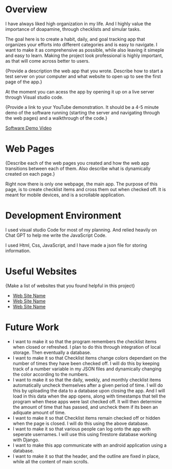 # Overview

I have always liked high organization in my life. And I highly value the importance of doapamine, through checklists and simular tasks. 

The goal here is to create a habit, daily, and goal tracking app that organizes your efforts into different categories and is easy to navigate. I want to make it as comprehensive as possible, while also leaving it simeple and easy to learn. Making the project look professional is highly important, as that will come across better to users. 

{Provide a description the web app that you wrote. Describe how to start a test server on your computer and what website to open up to see the first page of the app.}

At the moment you can acess the app by opening it up on a live server through Visual studio code. 

{Provide a link to your YouTube demonstration.  It should be a 4-5 minute demo of the software running (starting the server and navigating through the web pages) and a walkthrough of the code.}

[Software Demo Video](http://youtube.link.goes.here)

# Web Pages

{Describe each of the web pages you created and how the web app transitions between each of them.  Also describe what is dynamically created on each page.}

Right now there is only one webpage, the main app. The purpose of this page, is to create checklist items and cross them out when checked off. It is meant for mobile devices, and is a scrollable application.

# Development Environment

I used visual studio Code for most of my planning. And relied heavily on Chat GPT to help me write the JavaScript Code. 

I used Html, Css, JavaScript, and I have made a json file for storing information.

# Useful Websites

{Make a list of websites that you found helpful in this project}
* [Web Site Name](http://url.link.goes.here)
* [Web Site Name](http://url.link.goes.here)
* [Web Site Name](http://url.link.goes.here)

# Future Work

* I want to make it so that the program remembers the checklist items when closed or refreshed. I plan to do this through integration of local storage. Then eventually a database.
* I want to make it so that Checklist items change colors dependant on the number of times they have been checked off. I will do this by keeping track of a number variable in my JSON files and dynamically changing the color according to the numbers.
* I want to make it so that the daily, weekly, and monthly checklist items automatically uncheck themselves after a given period of time. I will do this by uploading the data to a database upon closing the app. And I will load in this data when the app opens, along with timestamps that tell the program when these apps were last checked off. It will then determine the amount of time that has passed, and uncheck them if its been an adiquate amount of time. 
* I want to make it so that Checklist items remain checked off or hidden when the page is closed. I will do this using the above database. 
* I want to make it so that various people can log onto the app with seperate usernames. I will use this using firestore database working with Django. 
* I want to make this app communicate with an android application using a database. 
* I want to make it so that the header, and the outline are fixed in place, while all the content of main scrolls.  